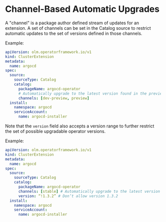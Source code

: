 # Channel-Based Automatic Upgrades

A "channel" is a package author defined stream of updates for an extension. A set of channels can be set in the Catalog source to restrict automatic updates to the set of versions defined in those channels.

Example:

```yaml
apiVersion: olm.operatorframework.io/v1
kind: ClusterExtension
metadata:
  name: argocd
spec:
  source:
    sourceType: Catalog
    catalog:
      packageName: argocd-operator
      # Automatically upgrade to the latest version found in the preview and dev-preview channels
      channels: [dev-preview, preview]
  install:
    namespace: argocd
    serviceAccount:
      name: argocd-installer
```

Note that the `version` field also accepts a version range to further restrict the set of possible upgradable operator versions.

Example:

```yaml
apiVersion: olm.operatorframework.io/v1
kind: ClusterExtension
metadata:
  name: argocd
spec:
  source:
    sourceType: Catalog
    catalog:
      packageName: argocd-operator
      channels: [stable] # Automatically upgrade to the latest version found in ‘stable’
      version: “!1.3.2” # Don’t allow version 1.3.2
  install:
    namespace: argocd
    serviceAccount:
      name: argocd-installer
```
